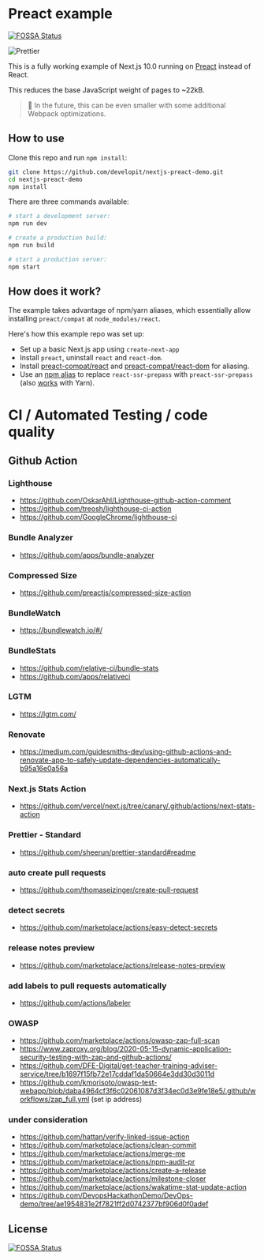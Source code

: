 # Preact example

[![FOSSA Status](https://app.fossa.com/api/projects/git%2Bgithub.com%2FeinSelbst%2Fvehicle.svg?type=shield)](https://app.fossa.com/projects/git%2Bgithub.com%2FeinSelbst%2Fvehicle?ref=badge_shield)

![Prettier](https://github.com/einSelbst/vehicle/workflows/Prettier/badge.svg)

This is a fully working example of Next.js 10.0 running on [Preact](https://github.com/preactjs/preact) instead of React.

This reduces the base JavaScript weight of pages to ~22kB.

> 🔭 In the future, this can be even smaller with some additional Webpack optimizations.

## How to use

Clone this repo and run `npm install`:

```sh
git clone https://github.com/developit/nextjs-preact-demo.git
cd nextjs-preact-demo
npm install
```

There are three commands available:

```sh
# start a development server:
npm run dev

# create a production build:
npm run build

# start a production server:
npm start
```

## How does it work?

The example takes advantage of npm/yarn aliases, which essentially allow installing `preact/compat` at `node_modules/react`.

Here's how this example repo was set up:

- Set up a basic Next.js app using `create-next-app`
- Install `preact`, uninstall `react` and `react-dom`.
- Install [preact-compat/react](https://github.com/preact-compat/react) and [preact-compat/react-dom](https://github.com/preact-compat/react-dom) for aliasing.
- Use an [npm alias](https://github.com/npm/rfcs/blob/latest/implemented/0001-package-aliases.md#detailed-explanation) to replace `react-ssr-prepass` with `preact-ssr-prepass` (also [works](https://twitter.com/sebmck/status/873958247304232961) with Yarn).

# CI / Automated Testing / code quality

## Github Action

### Lighthouse

- https://github.com/OskarAhl/Lighthouse-github-action-comment
- https://github.com/treosh/lighthouse-ci-action
- https://github.com/GoogleChrome/lighthouse-ci

### Bundle Analyzer

- https://github.com/apps/bundle-analyzer

### Compressed Size

- https://github.com/preactjs/compressed-size-action

### BundleWatch

- https://bundlewatch.io/#/

### BundleStats

- https://github.com/relative-ci/bundle-stats
- https://github.com/apps/relativeci

### LGTM

- https://lgtm.com/

### Renovate

- https://medium.com/guidesmiths-dev/using-github-actions-and-renovate-app-to-safely-update-dependencies-automatically-b95a16e0a56a

### Next.js Stats Action

- https://github.com/vercel/next.js/tree/canary/.github/actions/next-stats-action

### Prettier - Standard

- https://github.com/sheerun/prettier-standard#readme

### auto create pull requests

- https://github.com/thomaseizinger/create-pull-request

### detect secrets

- https://github.com/marketplace/actions/easy-detect-secrets

### release notes preview

- https://github.com/marketplace/actions/release-notes-preview

### add labels to pull requests automatically

- https://github.com/actions/labeler

### OWASP

- https://github.com/marketplace/actions/owasp-zap-full-scan
- https://www.zaproxy.org/blog/2020-05-15-dynamic-application-security-testing-with-zap-and-github-actions/
- https://github.com/DFE-Digital/get-teacher-training-adviser-service/tree/b1697f15fb72e17cddaf1da50664e3dd30d3011d
- https://github.com/kmorisoto/owasp-test-webapp/blob/daba4964cf3f6c02061087d3f34ec0d3e9fe18e5/.github/workflows/zap_full.yml (set ip address)

### under consideration

- https://github.com/hattan/verify-linked-issue-action
- https://github.com/marketplace/actions/clean-commit
- https://github.com/marketplace/actions/merge-me
- https://github.com/marketplace/actions/npm-audit-pr
- https://github.com/marketplace/actions/create-a-release
- https://github.com/marketplace/actions/milestone-closer
- https://github.com/marketplace/actions/wakatime-stat-update-action
- https://github.com/DevopsHackathonDemo/DevOps-demo/tree/ae1954831e2f7821ff2d0742377bf906d0f0adef

## License

[![FOSSA Status](https://app.fossa.com/api/projects/git%2Bgithub.com%2FeinSelbst%2Fvehicle.svg?type=large)](https://app.fossa.com/projects/git%2Bgithub.com%2FeinSelbst%2Fvehicle?ref=badge_large)
